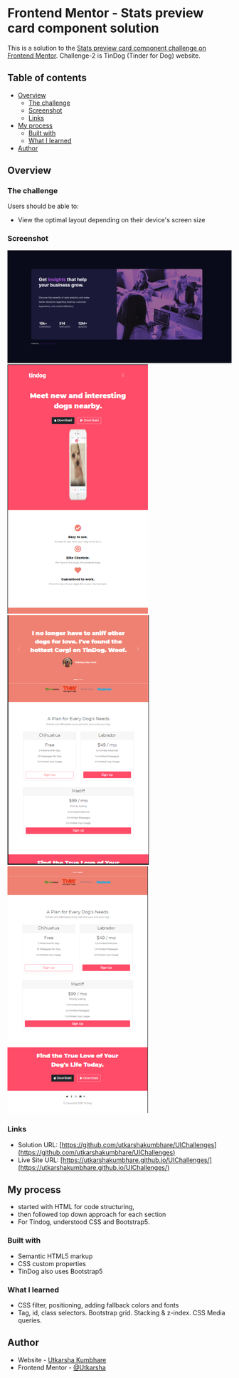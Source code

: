 # Frontend Mentor - Stats preview card component solution

This is a solution to the [Stats preview card component challenge on Frontend Mentor](https://www.frontendmentor.io/challenges/stats-preview-card-component-8JqbgoU62).
Challenge-2 is TinDog (Tinder for Dog) website.

## Table of contents

- [Overview](#overview)
  - [The challenge](#the-challenge)
  - [Screenshot](#screenshot)
  - [Links](#links)
- [My process](#my-process)
  - [Built with](#built-with)
  - [What I learned](#what-i-learned)
- [Author](#author)


## Overview

### The challenge

Users should be able to:

- View the optimal layout depending on their device's screen size

### Screenshot

![](./images/screenshot.PNG)
![](./images/screenshot-2.PNG)
![](./images/screenshot-3.PNG)
![](./images/screenshot-4.PNG)


### Links

- Solution URL: [https://github.com/utkarshakumbhare/UIChallenges](https://github.com/utkarshakumbhare/UIChallenges)
- Live Site URL: [https://utkarshakumbhare.github.io/UIChallenges/](https://utkarshakumbhare.github.io/UIChallenges/)

## My process

- started with HTML for code structuring,
- then followed top down approach for each section
- For Tindog, understood CSS and Bootstrap5.

### Built with

- Semantic HTML5 markup
- CSS custom properties
- TinDog also uses Bootstrap5

### What I learned

- CSS filter, positioning, adding fallback colors and fonts
- Tag, id, class selectors. Bootstrap grid. Stacking & z-index. CSS Media queries.

## Author

- Website - [Utkarsha Kumbhare](https://www.your-site.com)
- Frontend Mentor - [@Utkarsha](https://www.frontendmentor.io/profile/Utkarsha)
